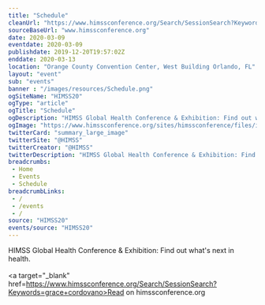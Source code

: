 ```yaml
--- 
title: "Schedule"
cleanUrl: "https://www.himssconference.org/Search/SessionSearch?Keywords=grace+cordovano"
sourceBaseUrl: "www.himssconference.org"
date: 2020-03-09
eventdate: 2020-03-09
publishdate: 2019-12-20T19:57:02Z
enddate: 2020-03-13
location: "Orange County Convention Center, West Building Orlando, FL"
layout: "event"
sub: "events"
banner : "/images/resources/Schedule.png"
ogSiteName: "HIMSS20"
ogType: "article"
ogTitle: "Schedule"
ogDescription: "HIMSS Global Health Conference & Exhibition: Find out what's next in health."
ogImage: "https://www.himssconference.org/sites/himssconference/files/images/himss20-open-graph-x.png"
twitterCard: "summary_large_image"
twitterSite: "@HIMSS"
twitterCreator: "@HIMSS"
twitterDescription: "HIMSS Global Health Conference & Exhibition: Find out what's next in health."
breadcrumbs:
 - Home
 - Events
 - Schedule
breadcrumbLinks:
 - / 
 - /events
 - / 
source: "HIMSS20"
events/source: "HIMSS20"
---
```

HIMSS Global Health Conference & Exhibition: Find out what's next in health.<br><br><a target="_blank" href=https://www.himssconference.org/Search/SessionSearch?Keywords=grace+cordovano>Read on himssconference.org</a>
